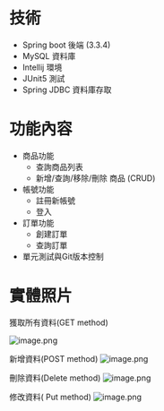 # 技術

- Spring boot 後端 (3.3.4)
- MySQL 資料庫
- Intellij 環境
- JUnit5 測試
- Spring JDBC 資料庫存取

# 功能內容

- 商品功能
    - 查詢商品列表
    - 新增/查詢/移除/刪除 商品 (CRUD)
- 帳號功能
    - 註冊新帳號
    - 登入
- 訂單功能
    - 創建訂單
    - 查詢訂單
- 單元測試與Git版本控制

# 實體照片

獲取所有資料(GET method)

![image.png](https://drive.google.com/uc?id=1Pn8_wWoU37aWSGOiyzgqmwk4UT33WD87)

新增資料(POST method)
![image.png](https://drive.google.com/uc?id=1FVSPDg0i2QPVqoSkKW3WLW4fTz1ixK3-)

刪除資料(Delete method)
![image.png](https://drive.google.com/uc?id=19bHm44d7sn3VwXqLW-9ifKwrNrxPO6p7)

修改資料( Put method)
![image.png](https://drive.google.com/uc?id=1eykrMSjYXMFl619DAap2Ci4wZrq2j7Dw)
